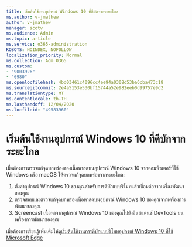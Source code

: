 ```yaml
---
title: เริ่มต้นใช้งานอุปกรณ์ Windows 10 ที่ดีบักจากระยะไกล
ms.author: v-jmathew
author: v-jmathew
manager: scotv
ms.audience: Admin
ms.topic: article
ms.service: o365-administration
ROBOTS: NOINDEX, NOFOLLOW
localization_priority: Normal
ms.collection: Adm_O365
ms.custom:
- "9003926"
- "6980"
ms.openlocfilehash: 4bd03461c4096cc4ee94a0308d53ba6cba473c18
ms.sourcegitcommit: 2e4a5153e530bf15744a52e982eeb0d99757e9d2
ms.translationtype: MT
ms.contentlocale: th-TH
ms.lasthandoff: 12/04/2020
ms.locfileid: "49583960"
---
```

# <a name="get-started-with-remotely-debugging-windows-10-devices"></a>เริ่มต้นใช้งานอุปกรณ์ Windows 10 ที่ดีบักจากระยะไกล

เมื่อต้องการตรวจแก้จุดบกพร่องของเนื้อหาสดบนอุปกรณ์ Windows 10 จากคอมพิวเตอร์ที่ใช้ Windows หรือ macOS ให้ตรวจแก้จุดบกพร่องจากระยะไกล:

1. ตั้งค่าอุปกรณ์ Windows 10 ของคุณสำหรับการดีบักแบบรีโมทแล้วเชื่อมต่อจากเครื่องพัฒนาของคุณ
2. ตรวจสอบและตรวจแก้จุดบกพร่องเนื้อหาสดบนอุปกรณ์ Windows 10 ของคุณจากเครื่องการพัฒนาของคุณ
3. Screencast เนื้อหาจากอุปกรณ์ Windows 10 ของคุณไปยังอินสแตนซ์ DevTools บนเครื่องการพัฒนาของคุณ

เมื่อต้องการเรียนรู้เพิ่มเติมให้ดู[เริ่มต้นใช้งานการดีบักแบบรีโมทอุปกรณ์ Windows 10 ที่ใช้ Microsoft Edge](https://go.microsoft.com/fwlink/?linkid=2142172)
